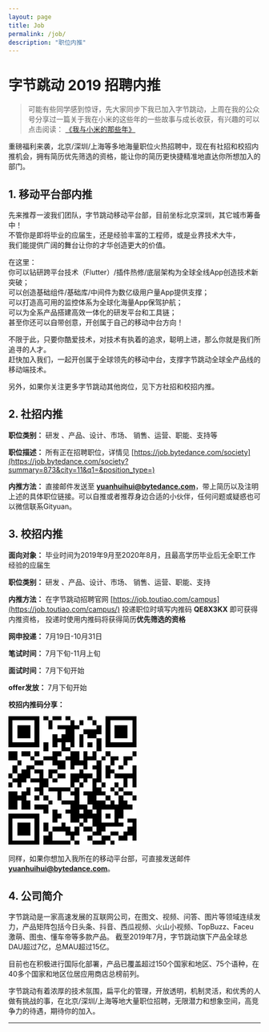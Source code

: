 ```yaml
---
layout: page
title: Job
permalink: /job/
description: "职位内推"
---
```



# 字节跳动 2019 招聘内推


> 可能有些同学感到惊讶，先大家同步下我已加入字节跳动，上周在我的公众号分享过一篇关于我在小米的这些年的一些故事与成长收获，有兴趣的可以点击阅读：
> [《我与小米的那些年》](https://mp.weixin.qq.com/s/sXDm_1PairmriY8l-knQxw)

重磅福利来袭，北京/深圳/上海等多地海量职位火热招聘中，现在有社招和校招内推机会，拥有简历优先筛选的资格，能让你的简历更快捷精准地直达你所想加入的部门。

## 1. 移动平台部内推

先来推荐一波我们团队，字节跳动移动平台部，目前坐标北京深圳，其它城市筹备中！    
不管你是即将毕业的应届生，还是经验丰富的工程师，或是业界技术大牛，    
我们能提供广阔的舞台让你的才华创造更大的价值。    

在这里：   
你可以钻研跨平台技术（Flutter）/插件热修/底层架构为全球全线App创造技术新突破；  
可以创造基础组件/基础库/中间件为数亿级用户量App提供支撑；   
可以打造高可用的监控体系为全球化海量App保驾护航；   
可以为全系产品搭建高效一体化的研发平台和工具链；   
甚至你还可以自带创意，开创属于自己的移动中台方向！   

不限于此，只要你酷爱技术，对技术有执着的追求，聪明上进，那么你就是我们所追寻的人才。  
赶快加入我们，一起开创属于全球领先的移动中台，支撑字节跳动全球全产品线的移动端技术。

另外，如果你关注更多字节跳动其他岗位，见下方社招和校招内推。    

## 2. 社招内推

**职位类别：**
研发 、产品、设计、市场、 销售、运营、职能、支持等

**职位描述：**
所有正在招聘职位，详情见 [https://job.bytedance.com/society](https://job.bytedance.com/society?summary=873&city=11&q1=&position_type=)

**内推方法：**
直接邮件发送至 **yuanhuihui@bytedance.com**，带上简历以及注明上述的具体职位链接。可以自推或者推荐身边合适的小伙伴，任何问题或疑惑也可以微信联系Gityuan。

## 3. 校招内推

**面向对象：**
毕业时间为2019年9月至2020年8月，且最高学历毕业后无全职工作经验的应届生

**职位类别：**
研发 、产品、设计、市场、 销售、运营、职能、支持

**内推方法：**
在字节跳动招聘官网 [https://job.toutiao.com/campus](https://job.toutiao.com/campus/) 投递职位时填写内推码 **QE8X3KX** 即可获得内推资格，
投递时使用内推码将获得简历**优先筛选的资格**

**网申投递：**
7月19日-10月31日

**笔试时间：**
7月下旬-11月上旬

**面试时间：**
7月下旬开始

**offer发放：**
7月下旬开始

**校招内推码分享：**

![bytedance_neitui](/img/job/bytedance_neitui.png)

同样，如果你想加入我所在的移动平台部，可直接发送邮件**yuanhuihui@bytedance.com**。

## 4. 公司简介

字节跳动是一家高速发展的互联网公司，在图文、视频、问答、图片等领域连续发力，产品矩阵包括今日头条、抖音、西瓜视频、火山小视频、TopBuzz、Faceu激萌、图虫、懂车帝等多款产品。 截至2019年7月，字节跳动旗下产品全球总DAU超过7亿，总MAU超过15亿。

目前也在积极进行国际化部署，产品已覆盖超过150个国家和地区、75个语种，在40多个国家和地区位居应用商店总榜前列。

字节跳动有着浓厚的技术氛围，扁平化的管理，开放透明，机制灵活，和优秀的人做有挑战的事，在北京/深圳/上海等地大量职位招聘，无限潜力和想象空间，高竞争力的待遇，期待你的加入。

---
